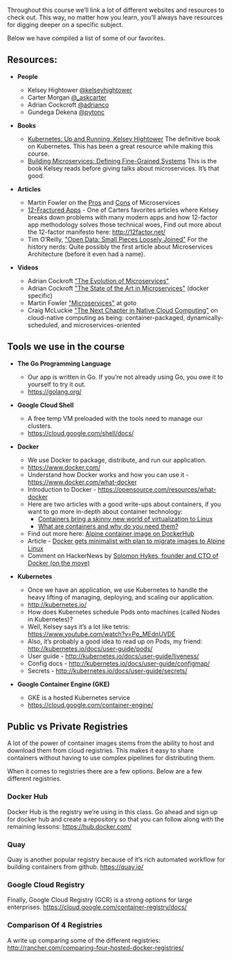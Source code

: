Throughout this course we’ll link a lot of different websites and resources to check out. This way, no matter how you learn, you’ll always have resources for digging deeper on a specific subject.

Below we have compiled a list of some of our favorites.

## Resources:
* **People**
  * Kelsey Hightower [@kelseyhightower](https://twitter.com/kelseyhightower)
  * Carter Morgan [@_askcarter](https://twitter.com/_askcarter)
  * Adrian Cockcroft [@adrianco](https://twitter.com/adrianco)
  * Gundega Dekena [@pytonc](https://twitter.com/pytonc)

* **Books**
  * [Kubernetes: Up and Running, Kelsey Hightower](http://shop.oreilly.com/product/0636920043874.do) The definitive book on Kubernetes. This has been a great resource while making this course.
  * [Building Microservices: Defining Fine-Grained Systems](http://shop.oreilly.com/product/0636920033158.do) This is the book Kelsey reads before giving talks about microservices. It’s that good.

* **Articles**
  * Martin Fowler on the [Pros](http://martinfowler.com/articles/microservices.html) and [Cons](http://martinfowler.com/articles/microservice-trade-offs.html) of Microservices
  * [12-Fractured Apps](https://medium.com/@kelseyhightower/12-fractured-apps-1080c73d481c) - One of Carters favorites articles where Kelsey breaks down problems with many modern apps and how 12-factor app methodology solves those technical woes, Find out more about the 12-factor manifesto here: http://12factor.net/
  * Tim O’Reilly, ["Open Data: Small Pieces Loosely Joined"](http://radar.oreilly.com/2006/09/open-data-small-pieces-loosely.html) For the history nerds: Quite possibly the first article about Microservices Architecture (before it even had a name).

* **Videos**
  * Adrian Cockroft ["The Evolution of Microservices"](http://www.ustream.tv/recorded/86151804)
  * Adrian Cockroft ["The State of the Art in Microservices"](https://www.youtube.com/watch?v=pwpxq9-uw_0) (docker specific)
  * Martin Fowler ["Microservices"](https://www.youtube.com/watch?v=wgdBVIX9ifA) at goto
  * Craig McLuckie ["The Next Chapter in Native Cloud Computing"](https://www.youtube.com/watch?v=mPhjFYXoAD0) on cloud-native computing as being: container-packaged, dynamically-scheduled, and microservices-oriented
  
## Tools we use in the course
* **The Go Programming Language**
  * Our app is written in Go. If you’re not already using Go, you owe it to yourself to try it out.
  * https://golang.org/

* **Google Cloud Shell**
  * A free temp VM preloaded with the tools need to manage our clusters.
  * https://cloud.google.com/shell/docs/
  
* **Docker**
  * We use Docker to package, distribute, and run our application.
  * https://www.docker.com/
  * Understand how Docker works and how you can use it - https://www.docker.com/what-docker
  * Introduction to Docker - https://opensource.com/resources/what-docker
  * Here are two articles with a good write-ups about containers, if you want to go more in-depth about container technology:
    * [Containers bring a skinny new world of virtualization to Linux](http://www.itworld.com/article/2698646/virtualization/containers-bring-a-skinny-new-world-of-virtualization-to-linux.html)
    * [What are containers and why do you need them?](http://www.cio.com/article/2924995/enterprise-software/what-are-containers-and-why-do-you-need-them.html)
  * Find out more here: [Alpine container image on DockerHub](https://hub.docker.com/_/alpine/)
  * Article - [Docker gets minimalist with plan to migrate images to Alpine Linux](http://siliconangle.com/blog/2016/02/09/docker-gets-minimalist-with-plan-to-migrate-images-to-alpine-linux/)
  * Comment on HackerNews by [Solomon Hykes, founder and CTO of Docker (on the move)](https://news.ycombinator.com/item?id=11000827)
  
* **Kubernetes**
  * Once we have an application, we use Kubernetes to handle the heavy lifting of managing, deploying, and scaling our application.
  * http://kubernetes.io/
  * How does Kubernetes schedule Pods onto machines (called Nodes in Kubernetes)?
  * Well, Kelsey says it’s a lot like tetris: https://www.youtube.com/watch?v=Po_MEdnUVDE
  * Also, it’s probably a good idea to read up on Pods, my friend: http://kubernetes.io/docs/user-guide/pods/
  * User guide - http://kubernetes.io/docs/user-guide/liveness/
  * Config docs - http://kubernetes.io/docs/user-guide/configmap/
  * Secrets - http://kubernetes.io/docs/user-guide/secrets/
  
* **Google Container Engine (GKE)**
  * GKE is a hosted Kubernetes service
  * https://cloud.google.com/container-engine/
  
## Public vs Private Registries

A lot of the power of container images stems from the ability to host and download them from cloud registries. This makes it easy to share containers without having to use complex pipelines for distributing them.

When it comes to registries there are a few options. Below are a few different registries.

### Docker Hub
Docker Hub is the registry we’re using in this class. Go ahead and sign up for docker hub and create a repository so that you can follow along with the remaining lessons: https://hub.docker.com/

### Quay
Quay is another popular registry because of it’s rich automated workflow for building containers from github. https://quay.io/

### Google Cloud Registry
Finally, Google Cloud Registry (GCR) is a strong options for large enterprises. https://cloud.google.com/container-registry/docs/

### Comparison Of 4 Registries
A write up comparing some of the different registries: http://rancher.com/comparing-four-hosted-docker-registries/
